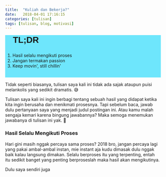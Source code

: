 ```yaml
---
title:  "Kuliah dan Bekerja?"
date:   2018-04-01 17:16:15
categories: [tulisan]
tags: [tulisan, blog, motivasi]
---
```


<div style="background-color: #6ee6fc;padding-bottom:15px">
    <h1 style="font-family: sans-serif;margin: 15px 0 25px 25px"><strong>TL;DR</strong></h1>
    <ol>
        <li>Hasil selalu mengikuti proses</li>
        <li>Jangan termakan passion</li>
        <li>Keep movin', still chillin'</li>
    </ol>
</div>

Tidak seperti biasanya, tulisan saya kali ini tidak ada sajak ataupun puisi melankolis yang sedikit dramatis. :sweat_smile:

Tulisan saya kali ini ingin berbagi tentang sebuah hasil yang didapat ketika kita ingin berusaha dan menikmati prosesnya. Tapi sebelum baca, jawab dulu pertanyaan saya yang menjadi judul postingan ini. Atau kamu malah sengaja kemari karena bingung jawabannya? Maka semoga menemukan jawabanya di tulisan ini yak. :slightly_smiling_face:

### Hasil Selalu Mengikuti Proses
Hari gini masih nggak percaya sama proses? 2018 bro, jangan percaya lagi yang pakai ambal-ambal instan, mie instant aja kudu dimasak dulu nggak baik kalau langsung dimakan. Selalu berproses itu yang terpenting, entah itu sedikit banget yang penting berproseslah maka hasil akan mengikutinya.

Dulu saya sendiri juga
